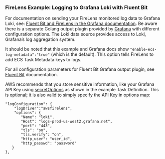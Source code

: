 ### FireLens Example: Logging to Grafana Loki with Fluent Bit

For documentation on sending your FireLens monitored log data to Grafana Loki, see: [Fluent Bit and FireLens in the Grafana documentation](https://grafana.com/docs/loki/latest/clients/fluentbit/). Be aware there is a separate Golang output plugin provided by [Grafana](https://grafana.com/docs/loki/latest/clients/fluentbit/) with different configuration options. The Loki data source provides access to Loki, Grafana’s log aggregation system.

It should be noted that this example and Grafana docs show `"enable-ecs-log-metadata":"true"` (which is the default). This option tells FireLens to add ECS Task Metadata keys to logs.  

For all configuration parameters for Fluent Bit Grafana output plugin, see [Fluent Bit](https://docs.fluentbit.io/manual/v/1.9-pre/pipeline/outputs/loki) documentation.

AWS recommends that you store sensitive information, like your Grafana API Key using [secretOptions](https://docs.aws.amazon.com/AmazonECS/latest/APIReference/API_Secret.html) as shown in the example Task Definition. This is optional; it is also valid to simply specify the API Key in options map:

```
"logConfiguration": {
	"logDriver":"awsfirelens",
	"options": {
	   "Name": "loki",
	   "Host": "logs-prod-us-west2.grafana.net",
	   "port": "443",
	   "tls": "on",
	   "tls.verify": "on",
	   "http_user": "user_id",
	   "http_passwd": "password"
   }
},
```
